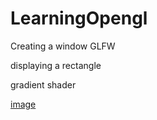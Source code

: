 # LearningOpengl

Creating a window GLFW 

displaying a rectangle 

gradient shader

[image](https://github.com/Bubbles76/LearningOpengl/assets/81381376/4a5c4a5d-47a5-40b1-bf97-d4e007eab320)

